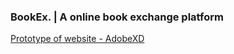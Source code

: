 <h3> BookEx. | A online book exchange platform  </h3>
<a href="https://xd.adobe.com/view/9d0a8936-2635-42fb-a4a2-ee1e681b752b-c859/?fullscreen"> Prototype of website - AdobeXD </a>

